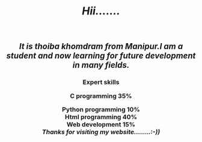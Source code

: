  <html>
 <body>
  <center>
 <i>  <h1>Hii…….</h1></br>
  
  
  
  
  
  
<h2><font="red">It is thoiba khomdram from Manipur.I am a student and now  learning for future development in many fields.</i></font></h2>
<b><h3>Expert skills<br>
 
C  programming
 35%
 <br>
 
Python programming
 10%
 <br>
Html programming
 40%
 <br>
Web development
 15%
 <br>
 </b>
<i>Thanks for visiting my website……..:-))</i></h3>
</body
</html>
